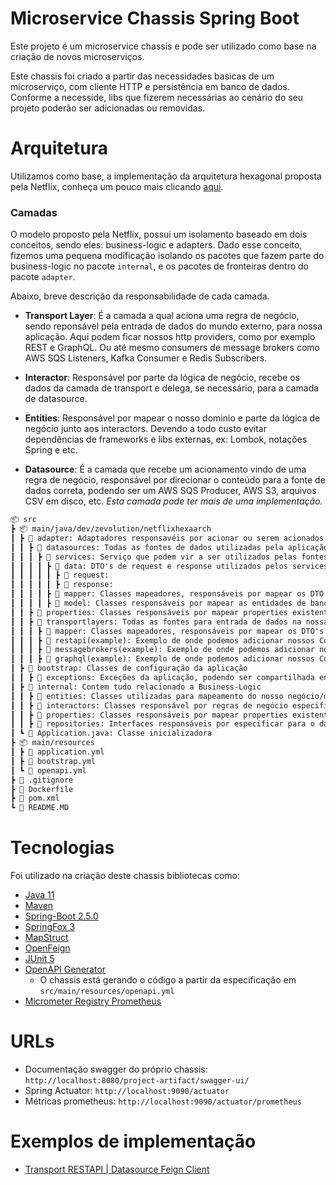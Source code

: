 # Microservice Chassis Spring Boot
Este projeto é um microservice chassis e pode ser utilizado como base na criação de novos microserviços.

Este chassis foi criado a partir das necessidades basicas de um microserviço, com cliente HTTP e persistência em banco de dados. 
Conforme a necesside, libs que fizerem necessárias ao cenário do seu projeto poderão ser adicionadas ou removidas.

# Arquitetura
Utilizamos como base, a implementação da arquitetura hexagonal proposta pela Netflix, conheça um pouco mais clicando [aqui](https://netflixtechblog.com/ready-for-changes-with-hexagonal-architecture-b315ec967749).

### Camadas
O modelo proposto pela Netflix, possui um isolamento baseado em dois conceitos, sendo eles: business-logic e adapters. Dado esse conceito,
fizemos uma pequena modificação isolando os pacotes que fazem parte do business-logic no pacote `internal`, e os pacotes de fronteiras dentro do pacote `adapter`.

Abaixo, breve descrição da responsabilidade de cada camada.

- **Transport Layer**: É a camada a qual aciona uma regra de negócio, sendo reponsável pela entrada de dados do mundo externo, para nossa aplicação.
Aqui podem ficar nossos http providers, como por exemplo REST e GraphQL. Ou até mesmo consumers de message brokers como AWS SQS Listeners, Kafka Consumer e Redis Subscribers. 
  
- **Interactor**: Responsável por parte da lógica de negócio, recebe os dados da camada de transport e delega, se necessário, para a camada de datasource. 

- **Entities**: Responsável por mapear o nosso dominio e parte da lógica de negócio junto aos interactors. Devendo a todo custo
evitar dependências de frameworks e libs externas, ex: Lombok, notações Spring e etc.

- **Datasource**: É a camada que recebe um acionamento vindo de uma regra de negócio, responsável por direcionar o conteúdo
para a fonte de dados correta, podendo ser um AWS SQS Producer, AWS S3, arquivos CSV em disco, etc. *Esta camada pode ter mais de uma implementação.*

```markdown
📦 src
┣ 📦 main/java/dev/zevolution/netflixhexaarch
┃ ┣ 📂 adapter: Adaptadores responsavéis por acionar ou serem acionados a partir de eventos externos ou do bussiness-logic
┃ ┃ ┣ 📂 datasources: Todas as fontes de dados utilizadas pela aplicação
┃ ┃ ┃ ┣ 📂 services: Serviço que podem vir a ser utilizados pelas fontes de dados, ex: uma class Feign Client
┃ ┃ ┃ ┃ ┣ 📂 data: DTO's de request e response utilizados pelos services acima
┃ ┃ ┃ ┃ ┃ ┣ 📂 request:
┃ ┃ ┃ ┃ ┃ ┣ 📂 response:
┃ ┃ ┃ ┃ ┣ 📂 mapper: Classes mapeadores, responsáveis por mapear os DTO's dos services, para entidades do bussiness-logic(internal)
┃ ┃ ┃ ┃ ┣ 📂 model: Classes responsáveis por mapear as entidades de banco de dados, aqui, podemos utilizar anotações como @Entity, @Column, etc...
┃ ┃ ┣ 📂 properties: Classes responsáveis por mapear properties existentes no application.yml
┃ ┃ ┣ 📂 transportlayers: Todas as fontes para entrada de dados na nossa aplicação, ex: Controllers, Consumers, Socket, etc ...
┃ ┃ ┃ ┣ 📂 mapper: Classes mapeadores, responsáveis por mapear os DTO's da transportlayer, para entidades do bussiness-logic(internal) e vice-versa
┃ ┃ ┃ ┣ 📂 restapi(example): Exemplo de onde podemos adicionar nossos Controllers
┃ ┃ ┃ ┣ 📂 messagebrokers(example): Exemplo de onde podemos adicionar nossos Listeners, Consumers e Subscribers
┃ ┃ ┃ ┣ 📂 graphql(example): Exemplo de onde podemos adicionar nossos Controllers
┃ ┣ 📂 bootstrap: Classes de configuração da aplicação
┃ ┃ ┣ 📂 exceptions: Exceções da aplicação, podendo ser compartilhada entre camadas
┃ ┣ 📂 internal: Contem tudo relacionado a Business-Logic
┃ ┃ ┣ 📂 entities: Classes utilizadas para mapeamento do nosso negócio/dominio
┃ ┃ ┣ 📂 interactors: Classes responsável por regras de negócio especificas
┃ ┃ ┣ 📂 properties: Classes responsáveis por mapear properties existentes no application.yml
┃ ┃ ┣ 📂 repositories: Interfaces responsáveis por especificar para o datasource, qual o input e retorno exigido pelo nosso domínio 
┃ ┗ 📜 Application.java: Classe inicializadora
┣ 📦 main/resources
┃ ┣ 📜 application.yml
┃ ┣ 📜 bootstrap.yml
┃ ┗ 📜 openapi.yml
┣ 📜 .gitignore
┣ 📜 Dockerfile
┣ 📜 pom.xml
┗ 📜 README.MD
```

# Tecnologias
Foi utilizado na criação deste chassis bibliotecas como: 
* [Java 11](https://openjdk.java.net/projects/jdk/11/)
* [Maven](https://maven.apache.org/)
* [Spring-Boot 2.5.0](https://docs.spring.io/spring-boot/docs/2.2.2.RELEASE/reference/htmlsingle/)
* [SpringFox 3](https://github.com/springfox/springfox/releases/tag/3.0.0)
* [MapStruct](https://mapstruct.org/documentation/stable/reference/html/)
* [OpenFeign](https://spring.io/projects/spring-cloud-openfeign)
* [JUnit 5](https://junit.org/junit5/docs/current/user-guide/)
* [OpenAPI Generator](https://github.com/OpenAPITools/openapi-generator)
  * O chassis está gerando o código a partir da especificação em `src/main/resources/openapi.yml`
* [Micrometer Registry Prometheus]()

# URLs
 - Documentação swagger do próprio chassis: `http://localhost:8080/project-artifact/swagger-ui/`
 - Spring Actuator: `http://localhost:9090/actuator`
 - Métricas prometheus: `http://localhost:9090/actuator/prometheus`

# Exemplos de implementação
- [Transport RESTAPI | Datasource Feign Client](https://github.com/zevolution/netflix-hexagonal-architecture)
